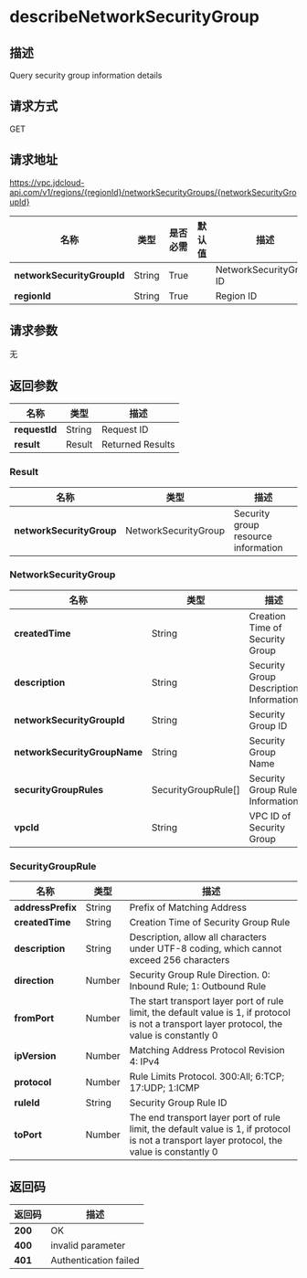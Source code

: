 # describeNetworkSecurityGroup


## 描述
Query security group information details

## 请求方式
GET

## 请求地址
https://vpc.jdcloud-api.com/v1/regions/{regionId}/networkSecurityGroups/{networkSecurityGroupId}

|名称|类型|是否必需|默认值|描述|
|---|---|---|---|---|
|**networkSecurityGroupId**|String|True| |NetworkSecurityGroup ID|
|**regionId**|String|True| |Region ID|

## 请求参数
无


## 返回参数
|名称|类型|描述|
|---|---|---|
|**requestId**|String|Request ID|
|**result**|Result|Returned Results|

### Result
|名称|类型|描述|
|---|---|---|
|**networkSecurityGroup**|NetworkSecurityGroup|Security group resource information|
### NetworkSecurityGroup
|名称|类型|描述|
|---|---|---|
|**createdTime**|String|Creation Time of Security Group|
|**description**|String|Security Group Description Information|
|**networkSecurityGroupId**|String|Security Group ID|
|**networkSecurityGroupName**|String|Security Group Name|
|**securityGroupRules**|SecurityGroupRule[]|Security Group Rule Information|
|**vpcId**|String|VPC ID of Security Group|
### SecurityGroupRule
|名称|类型|描述|
|---|---|---|
|**addressPrefix**|String|Prefix of Matching Address|
|**createdTime**|String|Creation Time of Security Group Rule|
|**description**|String|Description, allow all characters under UTF-8 coding, which cannot exceed 256 characters|
|**direction**|Number|Security Group Rule Direction. 0: Inbound Rule; 1: Outbound Rule|
|**fromPort**|Number|The start transport layer port of rule limit, the default value is 1, if protocol is not a transport layer protocol, the value is constantly 0|
|**ipVersion**|Number|Matching Address Protocol Revision 4: IPv4|
|**protocol**|Number|Rule Limits Protocol. 300:All; 6:TCP; 17:UDP; 1:ICMP|
|**ruleId**|String|Security Group Rule ID|
|**toPort**|Number|The end transport layer port of rule limit, the default value is 1, if protocol is not a transport layer protocol, the value is constantly 0|

## 返回码
|返回码|描述|
|---|---|
|**200**|OK|
|**400**|invalid parameter|
|**401**|Authentication failed|
